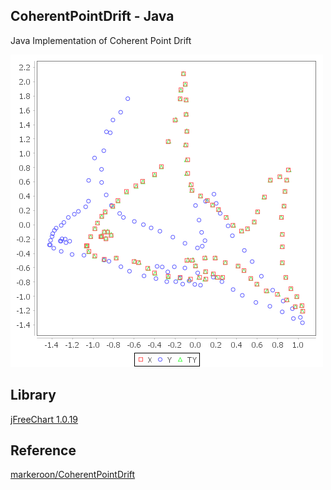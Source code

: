 ## CoherentPointDrift - Java

Java Implementation of Coherent Point Drift

![2D_fish](https://github.com/VerliererK/Coherent-Point-Drift-Java/blob/master/test0.png)

## Library

[jFreeChart 1.0.19](http://www.jfree.org/jfreechart/)
## Reference

[markeroon/CoherentPointDrift](https://github.com/markeroon/CoherentPointDrift)